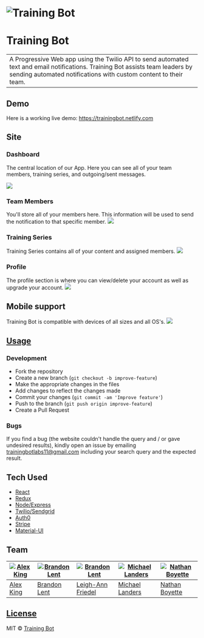 # ![Training Bot](Assets/Screenshot1.png)
# Training Bot
<table>
<tr>
<td>
  A Progressive Web app using the Twilio API to send automated text and email notifications. Training Bot assists team leaders by sending automated notifications with custom content to their team. 
</td>
</tr>
</table>


## Demo
Here is a working live demo:  https://trainingbot.netlify.com


## Site

### Dashboard
The central location of our App. Here you can see all of your team members, training series, and outgoing/sent messages.

![](Assets/Screenshot2.png)

### Team Members
You'll store all of your members here. This information will be used to send the notification to that specific member.
![](Assets/screenshot4.png)
### Training Series
Training Series contains all of your content and assigned members.
![](Assets/Screenshot5.png)
### Profile
The profile section is where you can view/delete your account as well as upgrade your account.
![](Assets/Screenshot6.png)

## Mobile support
Training Bot is compatible with devices of all sizes and all OS's.
![](Assets/Screenshot3.png)


## [Usage](https://trainingbot.netlify.com) 

### Development

- Fork the repository
- Create a new branch (`git checkout -b improve-feature`)
- Make the appropriate changes in the files
- Add changes to reflect the changes made
- Commit your changes (`git commit -am 'Improve feature'`)
- Push to the branch (`git push origin improve-feature`)
- Create a Pull Request 

### Bugs

If you find a bug (the website couldn't handle the query and / or gave undesired results), kindly open an issue by emailing trainingbotlabs11@gmail.com including your search query and the expected result.


## Tech Used  

- [React](https://reactjs.org/)
- [Redux](https://redux.js.org/)
- [Node/Express](https://nodejs.org/en/)
- [Twilio/Sendgrid](https://www.twilio.com/)
- [Auth0](https://auth0.com/)
- [Stripe](https://stripe.com/)
- [Material-UI](https://material-ui.com/)



## Team

| [![Alex King](https://avatars2.githubusercontent.com/u/42871759?s=96&v=4)](https://github.com/Alex-AK) | [![Brandon Lent](https://avatars3.githubusercontent.com/u/16506796?s=96&v=4)](https://github.com/Blent1050) | [![Brandon Lent](https://avatars2.githubusercontent.com/u/30815547?s=96&v=4)](https://github.com/lafriedel) | [![Michael Landers](https://avatars3.githubusercontent.com/u/1500024?s=96&v=4)](https://github.com/mlanders) | [![Nathan Boyette](https://avatars0.githubusercontent.com/u/17447704?s=96&v=4)](https://github.com/nateboyette) |
| ------------------------------------------------------------------------------------------------------ | ----------------------------------------------------------------------------------------------------------- | ----------------------------------------------------------------------------------------------------------- | ------------------------------------------------------------------------------------------------------------ | --------------------------------------------------------------------------------------------------------------- |
| [Alex King](https://github.com/Alex-AK)                                                                | [Brandon Lent](https://github.com/Blent1050)                                                                | [Leigh-Ann Friedel](https://github.com/lafriedel)                                                           | [Michael Landers](https://github.com/mlanders)                                                               | [Nathan Boyette](https://github.com/nateboyette)                                                                |

## [License](LICENSE)

MIT © [Training Bot ](https://github.com/training-bot/labs11-trainingBot-FE)
